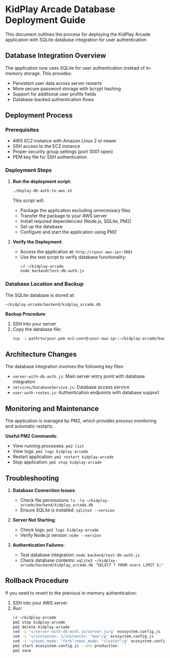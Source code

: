 # KidPlay Arcade Database Deployment Guide

This document outlines the process for deploying the KidPlay Arcade application with SQLite database integration for user authentication.

## Database Integration Overview

The application now uses SQLite for user authentication instead of in-memory storage. This provides:

- Persistent user data across server restarts
- More secure password storage with bcrypt hashing
- Support for additional user profile fields
- Database-backed authentication flows

## Deployment Process

### Prerequisites

- AWS EC2 instance with Amazon Linux 2 or newer
- SSH access to the EC2 instance
- Proper security group settings (port 3001 open)
- PEM key file for SSH authentication

### Deployment Steps

1. **Run the deployment script**:
   
   ```bash
   ./deploy-db-auth-to-aws.sh
   ```

   This script will:
   - Package the application excluding unnecessary files
   - Transfer the package to your AWS server
   - Install required dependencies (Node.js, SQLite, PM2)
   - Set up the database
   - Configure and start the application using PM2

2. **Verify the Deployment**:

   - Access the application at: `http://<your-aws-ip>:3001`
   - Use the test script to verify database functionality:
     ```bash
     cd ~/kidplay-arcade
     node backend/test-db-auth.js
     ```

### Database Location and Backup

The SQLite database is stored at: 
```
~/kidplay-arcade/backend/kidplay_arcade.db
```

**Backup Procedure**:
1. SSH into your server
2. Copy the database file:
   ```bash
   scp -i path/to/your.pem ec2-user@<your-aws-ip>:~/kidplay-arcade/backend/kidplay_arcade.db ./backup-$(date +%Y%m%d).db
   ```

## Architecture Changes

The database integration involves the following key files:

- `server-with-db-auth.js`: Main server entry point with database integration
- `services/DatabaseService.js`: Database access service
- `user-auth-routes.js`: Authentication endpoints with database support

## Monitoring and Maintenance

The application is managed by PM2, which provides process monitoring and automatic restarts.

**Useful PM2 Commands**:
- View running processes: `pm2 list`
- View logs: `pm2 logs kidplay-arcade`
- Restart application: `pm2 restart kidplay-arcade`
- Stop application: `pm2 stop kidplay-arcade`

## Troubleshooting

1. **Database Connection Issues**:
   - Check file permissions: `ls -la ~/kidplay-arcade/backend/kidplay_arcade.db`
   - Ensure SQLite is installed: `sqlite3 --version`

2. **Server Not Starting**:
   - Check logs: `pm2 logs kidplay-arcade`
   - Verify Node.js version: `node --version`

3. **Authentication Failures**:
   - Test database integration: `node backend/test-db-auth.js`
   - Check database contents: `sqlite3 ~/kidplay-arcade/backend/kidplay_arcade.db "SELECT * FROM users LIMIT 5;"`

## Rollback Procedure

If you need to revert to the previous in-memory authentication:

1. SSH into your AWS server
2. Run:
   ```bash
   cd ~/kidplay-arcade
   pm2 stop kidplay-arcade
   pm2 delete kidplay-arcade
   sed -i 's/server-with-db-auth.js/server.js/g' ecosystem.config.js
   sed -i 's/instances: 1/instances: "max"/g' ecosystem.config.js
   sed -i 's/exec_mode: "fork"/exec_mode: "cluster"/g' ecosystem.config.js
   pm2 start ecosystem.config.js --env production
   pm2 save
   ```
